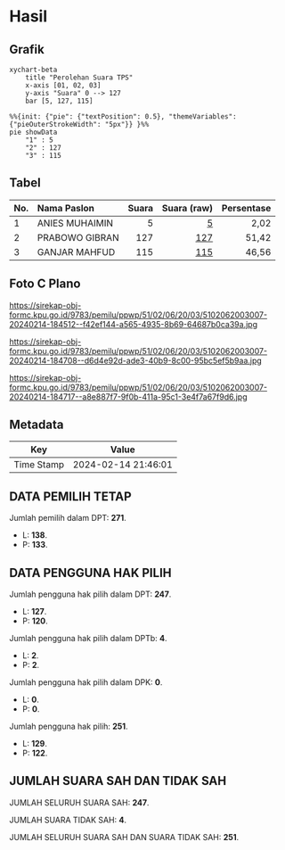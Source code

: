 # Hasil

## Grafik

```mermaid
xychart-beta
    title "Perolehan Suara TPS"
    x-axis [01, 02, 03]
    y-axis "Suara" 0 --> 127
    bar [5, 127, 115]
```

```mermaid
%%{init: {"pie": {"textPosition": 0.5}, "themeVariables": {"pieOuterStrokeWidth": "5px"}} }%%
pie showData
    "1" : 5
    "2" : 127
    "3" : 115
```

## Tabel

| No. | Nama Paslon    | Suara | Suara (raw) | Persentase |
|:--- |:-------------- | -----:| -----------:| ----------:|
| 1   | ANIES MUHAIMIN | 5     | [5][p-1]    | 2,02       |
| 2   | PRABOWO GIBRAN | 127   | [127][p-2]  | 51,42      |
| 3   | GANJAR MAHFUD  | 115   | [115][p-3]  | 46,56      |


[p-1]: https://github.com/gigit-pemilu/pemilu-2024-51-bali/blob/main/pilpres/hitung-suara/sub/51-bali/sub/02-tabanan/sub/06-kediri/sub/2003-belalang/sub/007-tps/sub/paslon-1.txt
[p-2]: https://github.com/gigit-pemilu/pemilu-2024-51-bali/blob/main/pilpres/hitung-suara/sub/51-bali/sub/02-tabanan/sub/06-kediri/sub/2003-belalang/sub/007-tps/sub/paslon-2.txt
[p-3]: https://github.com/gigit-pemilu/pemilu-2024-51-bali/blob/main/pilpres/hitung-suara/sub/51-bali/sub/02-tabanan/sub/06-kediri/sub/2003-belalang/sub/007-tps/sub/paslon-3.txt

## Foto C Plano

https://sirekap-obj-formc.kpu.go.id/9783/pemilu/ppwp/51/02/06/20/03/5102062003007-20240214-184512--f42ef144-a565-4935-8b69-64687b0ca39a.jpg

https://sirekap-obj-formc.kpu.go.id/9783/pemilu/ppwp/51/02/06/20/03/5102062003007-20240214-184708--d6d4e92d-ade3-40b9-8c00-95bc5ef5b9aa.jpg

https://sirekap-obj-formc.kpu.go.id/9783/pemilu/ppwp/51/02/06/20/03/5102062003007-20240214-184717--a8e887f7-9f0b-411a-95c1-3e4f7a67f9d6.jpg


## Metadata

| Key        | Value               |
| ---------- | ------------------- |
| Time Stamp | 2024-02-14 21:46:01 |


## DATA PEMILIH TETAP

Jumlah pemilih dalam DPT: **271**.
 * L: **138**.
 * P: **133**.

## DATA PENGGUNA HAK PILIH

Jumlah pengguna hak pilih dalam DPT: **247**.
 * L: **127**.
 * P: **120**.

Jumlah pengguna hak pilih dalam DPTb: **4**.
 * L: **2**.
 * P: **2**.

Jumlah pengguna hak pilih dalam DPK: **0**.
 * L: **0**.
 * P: **0**.

Jumlah pengguna hak pilih: **251**.
 * L: **129**.
 * P: **122**.

## JUMLAH SUARA SAH DAN TIDAK SAH

JUMLAH SELURUH SUARA SAH: **247**.

JUMLAH SUARA TIDAK SAH: **4**.

JUMLAH SELURUH SUARA SAH DAN SUARA TIDAK SAH: **251**.


